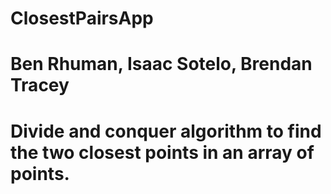 # ClosestPairsApp
# Ben Rhuman, Isaac Sotelo, Brendan Tracey
# Divide and conquer algorithm to find the two closest points in an array of points.
